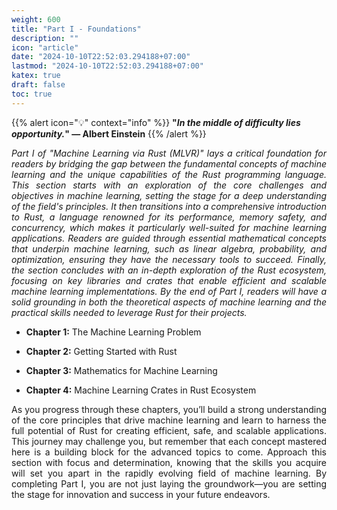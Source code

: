 ```yaml
---
weight: 600
title: "Part I - Foundations"
description: ""
icon: "article"
date: "2024-10-10T22:52:03.294188+07:00"
lastmod: "2024-10-10T22:52:03.294188+07:00"
katex: true
draft: false
toc: true
---
```

{{% alert icon="💡" context="info" %}}
<strong>"<em>In the middle of difficulty lies opportunity.</em>" — Albert Einstein</strong>
{{% /alert %}}

<p style="text-align: justify;">
<em>Part I of "Machine Learning via Rust (MLVR)" lays a critical foundation for readers by bridging the gap between the fundamental concepts of machine learning and the unique capabilities of the Rust programming language. This section starts with an exploration of the core challenges and objectives in machine learning, setting the stage for a deep understanding of the field's principles. It then transitions into a comprehensive introduction to Rust, a language renowned for its performance, memory safety, and concurrency, which makes it particularly well-suited for machine learning applications. Readers are guided through essential mathematical concepts that underpin machine learning, such as linear algebra, probability, and optimization, ensuring they have the necessary tools to succeed. Finally, the section concludes with an in-depth exploration of the Rust ecosystem, focusing on key libraries and crates that enable efficient and scalable machine learning implementations. By the end of Part I, readers will have a solid grounding in both the theoretical aspects of machine learning and the practical skills needed to leverage Rust for their projects.</em>
</p>

- <p style="text-align: justify;"><strong>Chapter 1:</strong> The Machine Learning Problem</p>
- <p style="text-align: justify;"><strong>Chapter 2:</strong> Getting Started with Rust</p>
- <p style="text-align: justify;"><strong>Chapter 3:</strong> Mathematics for Machine Learning</p>
- <p style="text-align: justify;"><strong>Chapter 4:</strong> Machine Learning Crates in Rust Ecosystem</p>
<p style="text-align: justify;">
As you progress through these chapters, you’ll build a strong understanding of the core principles that drive machine learning and learn to harness the full potential of Rust for creating efficient, safe, and scalable applications. This journey may challenge you, but remember that each concept mastered here is a building block for the advanced topics to come. Approach this section with focus and determination, knowing that the skills you acquire will set you apart in the rapidly evolving field of machine learning. By completing Part I, you are not just laying the groundwork—you are setting the stage for innovation and success in your future endeavors.
</p>
